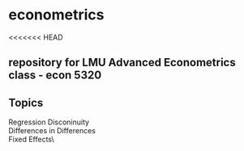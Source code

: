 # econometrics
<<<<<<< HEAD

## repository for LMU Advanced Econometrics class - econ 5320

## Topics

Regression Disconinuity\
Differences in Differences\
Fixed Effects\